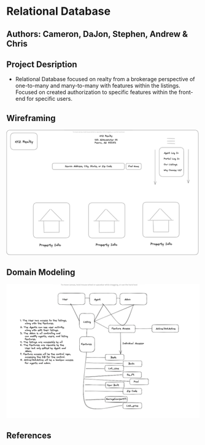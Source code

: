 # Relational Database

## Authors: Cameron, DaJon, Stephen, Andrew & Chris

## Project Desription

- Relational Database focused on realty from a brokerage perspective of one-to-many and many-to-many with features within the listings. Focused on created authorization to specific features within the front-end for specific users.

## Wireframing

![Wireframe](./wire.png)

## Domain Modeling

![Domain](./Domain_Framework.png)


## References

